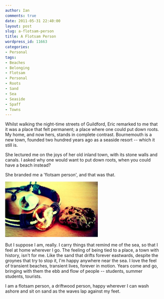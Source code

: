 ```yaml
---
author: Ian
comments: true
date: 2011-05-31 22:40:00
layout: post
slug: a-flotsam-person
title: A Flotsam Person
wordpress_id: 11663
categories:
- Personal
tags:
- Beaches
- Belonging
- Flotsam
- Personal
- Roots
- Sand
- Sea
- Seaside
- Spaff
- Towns
---
```


Whilst walking the night-time streets of Guildford, Eric remarked to me that it was a place that felt permanent; a place where one could put down roots.  My home, and now hers, stands in complete contrast.  Bournemouth is a new town, founded two hundred years ago as a seaside resort -- which it still is.

She lectured me on the joys of her old inland town, with its stone walls and canals.  I asked why one would want to put down roots, when you could have a beach instead?

She branded me a 'flotsam person', and that was that. 

[![Things that remind me of the sea](/img/blog/2011/05/13068746321841-300x179.jpg)](/blog/2011/05/13068746321841.jpg)

But I suppose I am, really.  I carry things that remind me of the sea, so that I feel at home wherever I go.  The feeling of being tied to a place, a town with history, isn't for me.  Like the sand that drifts forever eastwards, despite the groynes that try to stop it, I'm happy anywhere near the sea.  I love the feel of transient beaches, transient lives, forever in motion.  Years come and go, bringing with them the ebb and flow of people -- students, summer students, tourists.

I am a flotsam person, a driftwood person, happy wherever I can wash ashore and sit on sand as the waves lap against my feet.
